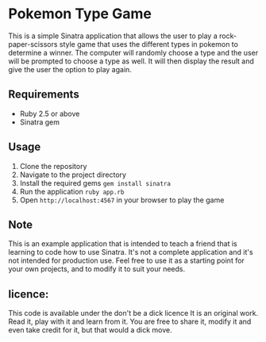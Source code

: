 # Pokemon Type Game

This is a simple Sinatra application that allows the user to play a rock-paper-scissors style game that uses the different types in pokemon to determine a winner. The computer will randomly choose a type and the user will be prompted to choose a type as well. It will then display the result and give the user the option to play again.

## Requirements
- Ruby 2.5 or above
- Sinatra gem

## Usage
1. Clone the repository
2. Navigate to the project directory
3. Install the required gems
`gem install sinatra`
4. Run the application
`ruby app.rb`
5. Open `http://localhost:4567` in your browser to play the game

## Note
This is an example application that is intended to teach a friend that is learning to code how to use Sinatra. It's not a complete application and it's not intended for production use. Feel free to use it as a starting point for your own projects, and to modify it to suit your needs.

## licence:
This code is available under the don't be a dick licence
It is an original work. Read it, play with it and learn from it.
You are free to share it, modify it and even take credit for it, but that would a dick move.
